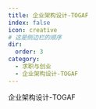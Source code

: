```yaml
---
title: 企业架构设计-TOGAF
index: false
icon: creative
# 这是侧边栏的顺序
dir:
  order: 3
category:
  - 求职与创业
  - 企业架构设计-TOGAF
---
```


企业架构设计-TOGAF

